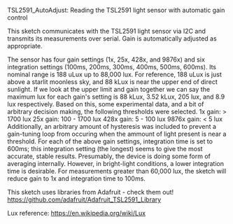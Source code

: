 TSL2591_AutoAdjust:
Reading the TSL2591 light sensor with automatic gain control

This sketch communicates with the TSL2591 light sensor via I2C and transmits its measurements over serial. Gain is automatically adjusted as appropriate.

The sensor has four gain settings (1x, 25x, 428x, and 9876x) and six integration settings (100ms, 200ms, 300ms, 400ms, 500ms, 600ms).
Its nominal range is 188 uLux up to 88,000 lux. For reference, 188 uLux is just above a starlit moonless sky, and 88 kLux is near the upper end of direct sunlight.
If we look at the upper limit and gain together we can say the maximum lux for each gain's setting is 88 kLux, 3.52 kLux, 205 lux, and 8.9 lux respectively. Based on this, some experimental data, and a bit of arbitrary decision making, the following thresholds were selected.
1x gain: > 1700 lux
25x gain: 100 - 1700 lux
428x gain: 5 - 100 lux
9876x gain: < 5 lux
Additionally, an arbitrary amount of hysteresis was included to prevent a gain-tuning loop from occuring when the ammount of light present is near a threshold.
For each of the above gain settings, integration time is set to 600ms; this integration setting (the longest) seems to give the most accurate, stable results. Presumably, the device is doing some form of averaging internally. However, in bright-light conditions, a lower integration time is desirable. For measurements greater than 60,000 lux, the sketch will reduce gain to 1x and integration time to 100ms.


This sketch uses libraries from Adafruit - check them out!
https://github.com/adafruit/Adafruit_TSL2591_Library

Lux reference: https://en.wikipedia.org/wiki/Lux
